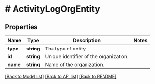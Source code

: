 # # ActivityLogOrgEntity

## Properties

Name | Type | Description | Notes
------------ | ------------- | ------------- | -------------
**type** | **string** | The type of entity. |
**id** | **string** | Unique identifier of the organization. |
**name** | **string** | Name of the organization. |

[[Back to Model list]](../../README.md#models) [[Back to API list]](../../README.md#endpoints) [[Back to README]](../../README.md)
